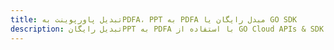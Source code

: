 ---title: تبدیل پاورپوینت بهPDFA، PPT به PDFA مبدل رایگان یا GO SDKdescription: تبدیل رایگانPPT به PDFA با استفاده از GO Cloud APIs & SDK. همچنین اسناد Microsoft PowerPoint را در Cloud ایجاد، ویرایش و رندر کنید.---